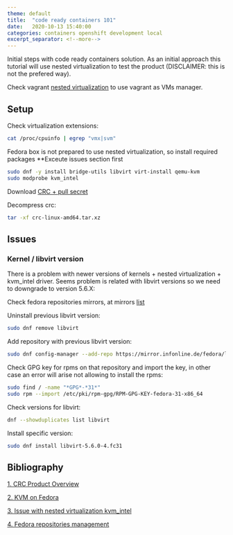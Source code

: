 ```yaml
---
theme: default
title:  "code ready containers 101"
date:   2020-10-13 15:40:00
categories: containers openshift development local
excerpt_separator: <!--more-->
---
```


Initial steps with code ready containers solution. As an initial approach this tutorial will use nested virtualization to test the product (DISCLAIMER: this is not the prefered way).

Check vagrant [nested virtualization](https://adrianriobo.github.io/virtualization/testing/environment/2020/10/13/vagrant-nested-virtualization.html) to use vagrant as VMs manager.

<!--more-->

## Setup

Check virtualization extensions:  

```bash
cat /proc/cpuinfo | egrep "vmx|svm"
```

Fedora box is not prepared to use nested virtualization, so install required packages **Exceute issues section first

```bash
sudo dnf -y install bridge-utils libvirt virt-install qemu-kvm
sudo modprobe kvm_intel
```

Download [CRC + pull secret](https://cloud.redhat.com/openshift/install/crc/installer-provisioned)

Decompress crc:

```bash
tar -xf crc-linux-amd64.tar.xz
```

## Issues

### Kernel / libvirt version 

There is a problem with newer versions of kernels + nested virtualization + kvm_intel driver. Seems problem is related with libvirt versions so we need to downgrade to version 5.6.X:

Check fedora repositories mirrors, at mirrors [list](https://mirrors.fedoraproject.org/mirrorlist?repo=fedora-31&arch=x86_64)

Uninstall previous libvirt version:

```bash
sudo dnf remove libvirt
```

Add repository with previous libvirt version:

```bash
sudo dnf config-manager --add-repo https://mirror.infonline.de/fedora/linux/releases/31/Everything/x86_64/os/
```

Check GPG key for rpms on that repository and import the key, in other case an error will arise not allowing to install the rpms:

```bash
sudo find / -name "*GPG*-*31*"
sudo rpm --import /etc/pki/rpm-gpg/RPM-GPG-KEY-fedora-31-x86_64
```

Check versions for libvirt:

```bash
dnf --showduplicates list libvirt
```

Install specific version:

```bash
sudo dnf install libvirt-5.6.0-4.fc31
```

## Bibliography

[1. CRC Product Overview](https://developers.redhat.com/products/codeready-containers/overview)

[2. KVM on Fedora](https://computingforgeeks.com/how-to-install-kvm-on-fedora/)

[3. Issue with nested virtualization kvm_intel](https://bugzilla.kernel.org/show_bug.cgi?id=203543)

[4. Fedora repositories management](https://docs.fedoraproject.org/en-US/quick-docs/adding-or-removing-software-repositories-in-fedora/)